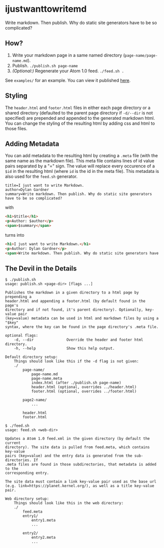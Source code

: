 # ijustwanttowritemd

Write markdown. Then publish. Why do static site generators have to be so complicated?

## How?

1. Write your markdown page in a same named directory (`page-name/page-name.md`).
2. Publish. `./publish.sh page-name`
3. _(Optional:)_ Regenerate your Atom 1.0 feed. `./feed.sh .`

See `examples/` for an example. You can view it published [here](https://dylngg.github.io/ijustwanttowritemd/examples/catipsum/).

## Styling

The `header.html` and `footer.html` files in either each page directory or a shared directory (defaulted to the parent page directory if `-d/--dir` is not specified) are prepended and appended to the generated markdown html. You can change the styling of the resulting html by adding css and html to those files.

## Adding Metadata

You can add metadata to the resulting html by creating a `.meta` file (with the same name as the markdown file). This meta file contains lines of id value pairs separated by a "=" sign. The value will replace every occurence of a `$id` in the resulting html (where `id` is the id in the meta file). This metadata is also used for the `feed.sh` generator.

```
title=I just want to write Markdown.
author=Dylan Gardner
summary=Write markdown. Then publish. Why do static site generators have to be so complicated?
```

with

```html
<h1>$title</h1>
<p>Author: $author</p>
<span>$summary</span>
```

turns into

```html
<h1>I just want to write Markdown.</h1>
<p>Author: Dylan Gardner</p>
<span>Write markdown. Then publish. Why do static site generators have to be so complicated?</span>
```

## The Devil in the Details

```
$ ./publish.sh
usage: publish.sh <page-dir> [flags ...]

Publishes the markdown in a given directory to a html page by prepending a
header.html and appending a footer.html (by default found in the page's
directory and if not found, it's parent directory). Optionally, key-value pair
(key=value) metadata can be used in html and markdown files by using a "$key"
syntax, where the key can be found in the page directory's .meta file.

optional flags:
    -d, --dir               Override the header and footer html directory.
    -h, --help              Show this help output.

Default directory setup:
    Things should look like this if the -d flag is not given:
    ./
        page-name/
            page-name.md
            page-name.meta
            index.html (after ./publish.sh page-name)
            header.html (optional, overrides ../header.html)
            footer.html (optional, overrides ../footer.html)

        page2-name/
            ...

        header.html
        footer.html
```

```
$ ./feed.sh
usage: feed.sh <web-dir>

Updates a Atom 1.0 feed.xml in the given directory (by default the current
directory). The site data is pulled from feed.meta, which contains key-value
pairs (key=value) and the entry data is generated from the sub-directories. If
.meta files are found in those subdirectories, that metadata is added to the
corresponding entry.

The site data must contain a link key-value pair used as the base url
(e.g. link=https://planet.kernel.org/), as well as a title key-value pair.

Web directory setup:
    Things should look like this in the web directory:
    ./
        feed.meta
        entry1/
            entry1.meta
            ...

        entry2/
            entry2.meta
            ...
```
